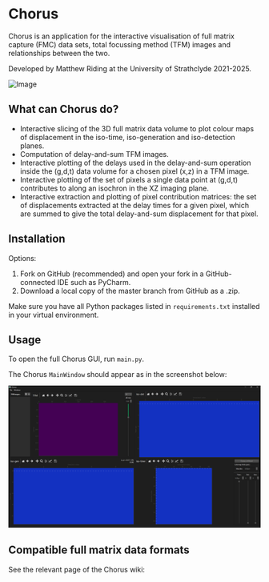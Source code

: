 # Chorus

Chorus is an application for the interactive visualisation of full matrix capture (FMC)
data sets, total focussing method (TFM) images and relationships between the two.

Developed by Matthew Riding at the University of Strathclyde 2021-2025.

![Image](docs/chorus_demo.gif)

## What can Chorus do?

- Interactive slicing of the 3D full matrix data volume to plot colour maps of displacement in 
the iso-time, iso-generation and iso-detection planes.
- Computation of delay-and-sum TFM images.
- Interactive plotting of the delays used in the delay-and-sum operation inside the (g,d,t) data
volume for a chosen pixel (x,z) in a TFM image.
- Interactive plotting of the set of pixels a single data point at (g,d,t) contributes to along
an isochron in the XZ imaging plane.
- Interactive extraction and plotting of pixel contribution matrices: the set of displacements
extracted at the delay times for a given pixel, which are summed to give the total delay-and-sum
displacement for that pixel.

## Installation
Options:
1. Fork on GitHub (recommended) and open your fork in a GitHub-connected IDE such as PyCharm.
2. Download a local copy of the master branch from GitHub as a .zip.

Make sure you have all Python packages listed in `requirements.txt` installed in your virtual
environment.

## Usage
To open the full Chorus GUI, run `main.py`.

The Chorus `MainWindow` should appear as in the screenshot below:

![image](docs/screenshot_mainwindow_no_data.png)

## Compatible full matrix data formats

See the relevant page of the Chorus wiki: 
